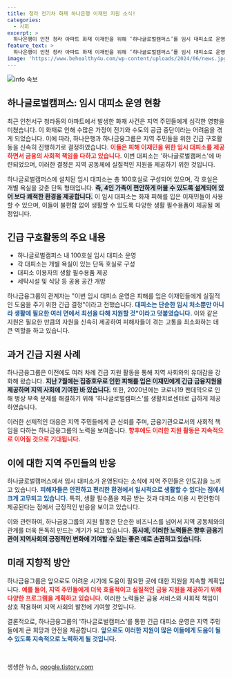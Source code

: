 ```yaml
---
title: 청라 전기차 화재 하나은행 이재민 지원 소식!
categories:
  - 사회
excerpt: >
  하나은행이 인천 청라 아파트 화재 이재민을 위해 ‘하나글로벌캠퍼스’를 임시 대피소로 운영합니다. 100호실과 생활 필수품을 제공하며 금융의 사회적 책임을 다하고자 합니다. 지역 공동체 지원에 앞장서는 하나은행의 행보에 관심이 집중되고 있습니다!
feature_text: >
  하나은행이 인천 청라 아파트 화재 이재민을 위해 ‘하나글로벌캠퍼스’를 임시 대피소로 운영합니다. 100호실과 생활 필수품을 제공하며 금융의 사회적 책임을 다하고자 합니다. 지역 공동체 지원에 앞장서는 하나은행의 행보에 관심이 집중되고 있습니다!
image: 'https://www.behealthy4u.com/wp-content/uploads/2024/06/news.jpg'
---
```


<p><img src="https://www.behealthy4u.com/wp-content/uploads/2024/06/news.jpg" alt="info 속보" /></p>

<h2 data-ke-size="size26">하나글로벌캠퍼스: 임시 대피소 운영 현황</h2>

<p data-ke-size="size16">최근 인천서구 청라동의 아파트에서 발생한 화재 사건은 지역 주민들에게 심각한 영향을 미쳤습니다. 이 화재로 인해 수많은 가정이 전기와 수도의 공급 중단이라는 어려움을 겪게 되었습니다. 이에 따라, 하나은행과 하나금융그룹은 지역 주민들을 위한 긴급 구호활동을 신속히 진행하기로 결정하였습니다. <b><span style="color: #ee2323;">이들은 피해 이재민을 위한 임시 대피소를 제공하면서 금융의 사회적 책임을 다하고 있습니다.</span></b> 이번 대피소는 '하나글로벌캠퍼스'에 마련되었으며, 이러한 결정은 지역 공동체에 실질적인 지원을 제공하기 위한 것입니다.</p>

<p data-ke-size="size16">하나글로벌캠퍼스에 설치된 임시 대피소는 총 100호실로 구성되어 있으며, 각 호실은 개별 욕실을 갖춘 단독 형태입니다. <b><span style="background-color: #21538527;">즉, 4인 가족이 편안하게 머물 수 있도록 설계되어 있어 보다 쾌적한 환경을 제공합니다.</span></b> 이 임시 대피소는 화재 피해를 입은 이재민들이 사용할 수 있으며, 이들이 불편함 없이 생활할 수 있도록 다양한 생활 필수용품이 제공될 예정입니다.</p>

<h2 data-ke-size="size26">긴급 구호활동의 주요 내용</h2>

<ul>
    <li>하나글로벌캠퍼스 내 100호실 임시 대피소 운영</li>
    <li>각 대피소는 개별 욕실이 있는 단독 호실로 구성</li>
    <li>대피소 이용자의 생활 필수용품 제공</li>
    <li>세탁시설 및 식당 등 공용 공간 개방</li>
</ul>

<p data-ke-size="size16">하나금융그룹의 관계자는 "이번 임시 대피소 운영은 피해를 입은 이재민들에게 실질적인 도움을 주기 위한 긴급 결정"이라고 전했습니다. <b><span style="color: #1a5490;">대피소는 단순한 임시 처소뿐만 아니라 생활에 필요한 여러 면에서 최선을 다해 지원할 것"이라고 덧붙였습니다.</span></b> 이와 같은 지원은 필요한 만큼의 자원을 신속히 제공하여 피해자들이 겪는 고통을 최소화하는 데 큰 역할을 하고 있습니다.</p>

<h2 data-ke-size="size26">과거 긴급 지원 사례</h2>

<p data-ke-size="size16">하나금융그룹은 이전에도 여러 차례 긴급 지원 활동을 통해 지역 사회와의 유대감을 강화해 왔습니다. <b><span style="background-color: #21538527;">지난 7월에는 집중호우로 인한 피해를 입은 이재민에게 긴급 금융지원을 제공하며 지역 사회에 기여한 바 있습니다.</span></b> 또한, 2020년에는 코로나19 팬데믹으로 인해 병상 부족 문제를 해결하기 위해 '하나글로벌캠퍼스'를 생활치료센터로 급하게 제공하였습니다.</p>

<p data-ke-size="size16">이러한 선제적인 대응은 지역 주민들에게 큰 신뢰를 주며, 금융기관으로서의 사회적 책임을 다하는 하나금융그룹의 노력을 보여줍니다. <b><span style="color: #ee2323;">향후에도 이러한 지원 활동은 지속적으로 이어질 것으로 기대됩니다.</span></b></p>

<h2 data-ke-size="size26">이에 대한 지역 주민들의 반응</h2>

<p data-ke-size="size16">하나글로벌캠퍼스에서 임시 대피소가 운영된다는 소식에 지역 주민들은 안도감을 느끼고 있습니다. <b><span style="color: #1a5490;">피해자들은 안전하고 편리한 환경에서 일시적으로 생활할 수 있다는 점에서 크게 고무되고 있습니다.</span></b> 특히, 생활 필수품을 제공 받는 것과 대피소 이용 시 편안함이 제공된다는 점에서 긍정적인 반응을 보이고 있습니다.</p>

<p data-ke-size="size16">이와 관련하여, 하나금융그룹의 지원 활동은 단순한 비즈니스를 넘어서 지역 공동체와의 관계를 더욱 돈독히 만드는 계기가 되고 있습니다. <b><span style="background-color: #21538527;">동시에, 이러한 노력들은 향후 금융기관이 지역사회의 긍정적인 변화에 기여할 수 있는 좋은 예로 손꼽히고 있습니다.</span></b></p>

<h2 data-ke-size="size26">미래 지향적 방안</h2>

<p data-ke-size="size16">하나금융그룹은 앞으로도 어려운 시기에 도움이 필요한 곳에 대한 지원을 지속할 계획입니다. <b><span style="color: #ee2323;">예를 들어, 지역 주민들에게 더욱 효율적이고 실질적인 금융 지원을 제공하기 위해 다양한 프로그램을 계획하고 있습니다.</span></b> 이러한 노력들은 금융 서비스와 사회적 책임이 상호 작용하며 지역 사회의 발전에 기여할 것입니다.</p>

<p data-ke-size="size16">결론적으로, 하나금융그룹의 '하나글로벌캠퍼스'를 통한 긴급 대피소 운영은 지역 주민들에게 큰 희망과 안전을 제공합니다. <b><span style="color: #1a5490;">앞으로도 이러한 지원이 많은 이들에게 도움이 될 수 있도록 지속적으로 노력하게 될 것입니다.</span></b></p> 

<p data-ke-size="size16">&nbsp;</p>
생생한 뉴스, <a href="https://qoogle.tistory.com" rel="dofollow">qoogle.tistory.com</a>


